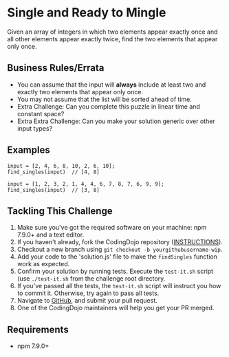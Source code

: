 # Single and Ready to Mingle

Given an array of integers in which two elements appear exactly once and all other elements appear exactly twice, find the two elements that appear only once.

## Business Rules/Errata

- You can assume that the input will **always** include at least two and exactly two elements that appear only once.
- You may not assume that the list will be sorted ahead of time.
- Extra Challenge: Can you complete this puzzle in linear time and constant space?
- Extra Extra Challenge: Can you make your solution generic over other input types?

## Examples

```
input = [2, 4, 6, 8, 10, 2, 6, 10];
find_singles(input)  // [4, 8]
```
```
input = [1, 2, 3, 2, 1, 4, 4, 6, 7, 8, 7, 6, 9, 9];
find_singles(input)  // [3, 8]
```

## Tackling This Challenge

1. Make sure you've got the required software on your machine: npm 7.9.0+ and a text editor.
1. If you haven't already, fork the CodingDojo repository ([INSTRUCTIONS](https://docs.github.com/en/github/getting-started-with-github/fork-a-repo)).
1. Checkout a new branch using `git checkout -b yourgithubusername-wip`.
1. Add your code to the 'solution.js' file to make the `findSingles` function work as expected.
1. Confirm your solution by running tests. Execute the `test-it.sh` script (use `./test-it.sh` from the challenge root directory.
1. If you've passed all the tests, the `test-it.sh` script will instruct you how to commit it. Otherwise, try again to pass all tests.
1. Navigate to [GitHub](https://github.com/codeconnector/CodingDojo), and submit your pull request.
1. One of the CodingDojo maintainers will help you get your PR merged.

## Requirements

- npm 7.9.0+